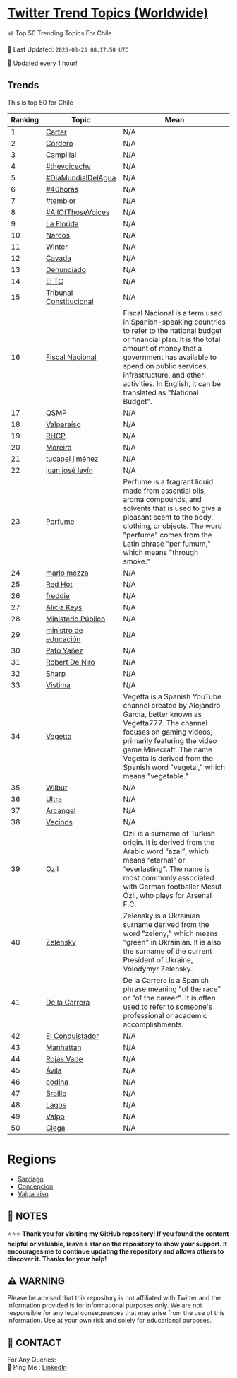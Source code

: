 [Twitter Trend Topics (Worldwide)](https://github.com/ErcinDedeoglu/Twitter-Trend-Topics)
==========


📊 Top 50 Trending Topics For Chile

📆 Last Updated: `2023-03-23 08:17:50 UTC`

🔧 Updated every 1 hour!


## Trends

This is top 50 for Chile

| Ranking | Topic | Mean |
| ------- | ------------ | ------------ |
| 1 | [Carter](http://twitter.com/search?q=Carter) | N/A |
| 2 | [Cordero](http://twitter.com/search?q=Cordero) | N/A |
| 3 | [Campillai](http://twitter.com/search?q=Campillai) | N/A |
| 4 | [#thevoicechv](http://twitter.com/search?q=%23thevoicechv) | N/A |
| 5 | [#DiaMundialDelAgua](http://twitter.com/search?q=%23DiaMundialDelAgua) | N/A |
| 6 | [#40horas](http://twitter.com/search?q=%2340horas) | N/A |
| 7 | [#temblor](http://twitter.com/search?q=%23temblor) | N/A |
| 8 | [#AllOfThoseVoices](http://twitter.com/search?q=%23AllOfThoseVoices) | N/A |
| 9 | [La Florida](http://twitter.com/search?q=La+Florida) | N/A |
| 10 | [Narcos](http://twitter.com/search?q=Narcos) | N/A |
| 11 | [Winter](http://twitter.com/search?q=Winter) | N/A |
| 12 | [Cavada](http://twitter.com/search?q=Cavada) | N/A |
| 13 | [Denunciado](http://twitter.com/search?q=Denunciado) | N/A |
| 14 | [El TC](http://twitter.com/search?q=El+TC) | N/A |
| 15 | [Tribunal Constitucional](http://twitter.com/search?q=Tribunal+Constitucional) | N/A |
| 16 | [Fiscal Nacional](http://twitter.com/search?q=Fiscal+Nacional) | Fiscal Nacional is a term used in Spanish-speaking countries to refer to the national budget or financial plan. It is the total amount of money that a government has available to spend on public services, infrastructure, and other activities. In English, it can be translated as "National Budget". |
| 17 | [QSMP](http://twitter.com/search?q=QSMP) | N/A |
| 18 | [Valparaíso](http://twitter.com/search?q=Valpara%c3%adso) | N/A |
| 19 | [RHCP](http://twitter.com/search?q=RHCP) | N/A |
| 20 | [Moreira](http://twitter.com/search?q=Moreira) | N/A |
| 21 | [tucapel jiménez](http://twitter.com/search?q=tucapel+jim%c3%a9nez) | N/A |
| 22 | [juan josé lavín](http://twitter.com/search?q=juan+jos%c3%a9+lav%c3%adn) | N/A |
| 23 | [Perfume](http://twitter.com/search?q=Perfume) | Perfume is a fragrant liquid made from essential oils, aroma compounds, and solvents that is used to give a pleasant scent to the body, clothing, or objects. The word "perfume" comes from the Latin phrase "per fumum," which means "through smoke." |
| 24 | [mario mezza](http://twitter.com/search?q=mario+mezza) | N/A |
| 25 | [Red Hot](http://twitter.com/search?q=Red+Hot) | N/A |
| 26 | [freddie](http://twitter.com/search?q=freddie) | N/A |
| 27 | [Alicia Keys](http://twitter.com/search?q=Alicia+Keys) | N/A |
| 28 | [Ministerio Público](http://twitter.com/search?q=Ministerio+P%c3%bablico) | N/A |
| 29 | [ministro de educación](http://twitter.com/search?q=ministro+de+educaci%c3%b3n) | N/A |
| 30 | [Pato Yañez](http://twitter.com/search?q=Pato+Ya%c3%b1ez) | N/A |
| 31 | [Robert De Niro](http://twitter.com/search?q=Robert+De+Niro) | N/A |
| 32 | [Sharp](http://twitter.com/search?q=Sharp) | N/A |
| 33 | [Vistima](http://twitter.com/search?q=Vistima) | N/A |
| 34 | [Vegetta](http://twitter.com/search?q=Vegetta) | Vegetta is a Spanish YouTube channel created by Alejandro García, better known as Vegetta777. The channel focuses on gaming videos, primarily featuring the video game Minecraft. The name Vegetta is derived from the Spanish word "vegetal," which means "vegetable." |
| 35 | [Wilbur](http://twitter.com/search?q=Wilbur) | N/A |
| 36 | [Ultra](http://twitter.com/search?q=Ultra) | N/A |
| 37 | [Arcangel](http://twitter.com/search?q=Arcangel) | N/A |
| 38 | [Vecinos](http://twitter.com/search?q=Vecinos) | N/A |
| 39 | [Ozil](http://twitter.com/search?q=Ozil) | Ozil is a surname of Turkish origin. It is derived from the Arabic word “azal”, which means “eternal” or “everlasting”. The name is most commonly associated with German footballer Mesut Özil, who plays for Arsenal F.C. |
| 40 | [Zelensky](http://twitter.com/search?q=Zelensky) | Zelensky is a Ukrainian surname derived from the word "zeleny," which means "green" in Ukrainian. It is also the surname of the current President of Ukraine, Volodymyr Zelensky. |
| 41 | [De la Carrera](http://twitter.com/search?q=De+la+Carrera) | De la Carrera is a Spanish phrase meaning "of the race" or "of the career". It is often used to refer to someone's professional or academic accomplishments. |
| 42 | [El Conquistador](http://twitter.com/search?q=El+Conquistador) | N/A |
| 43 | [Manhattan](http://twitter.com/search?q=Manhattan) | N/A |
| 44 | [Rojas Vade](http://twitter.com/search?q=Rojas+Vade) | N/A |
| 45 | [Ávila](http://twitter.com/search?q=%c3%81vila) | N/A |
| 46 | [codina](http://twitter.com/search?q=codina) | N/A |
| 47 | [Braille](http://twitter.com/search?q=Braille) | N/A |
| 48 | [Lagos](http://twitter.com/search?q=Lagos) | N/A |
| 49 | [Valpo](http://twitter.com/search?q=Valpo) | N/A |
| 50 | [Ciega](http://twitter.com/search?q=Ciega) | N/A |



# Regions

* [Santiago](</Chile/Santiago.md>)
* [Concepcion](</Chile/Concepcion.md>)
* [Valparaiso](</Chile/Valparaiso.md>)



## 📝 NOTES

⭐⭐⭐ **Thank you for visiting my GitHub repository! If you found the content helpful or valuable, leave a star on the repository to show your support. It encourages me to continue updating the repository and allows others to discover it. Thanks for your help!**


## ⚠️ WARNING

Please be advised that this repository is not affiliated with Twitter and the information provided is for informational purposes only. We are not responsible for any legal consequences that may arise from the use of this information. Use at your own risk and solely for educational purposes.


## 📨 CONTACT

 For Any Queries:  
            🏓 Ping Me : [LinkedIn](https://www.linkedin.com/in/ercindedeoglu/)
